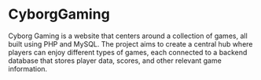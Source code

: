 # CyborgGaming
Cyborg Gaming is a website that centers around a collection of games, all built using PHP and MySQL. The project aims to create a central hub where players can enjoy different types of games, each connected to a backend database that stores player data, scores, and other relevant game information.
